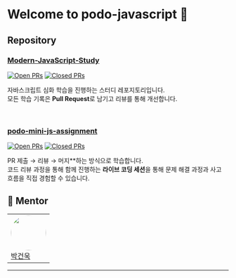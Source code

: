
# Welcome to podo-javascript 🍇

## Repository

### [Modern-JavaScript-Study](https://github.com/podo-javascript/Modern-JavaScript-Study)
[![Open PRs](https://img.shields.io/github/issues-pr/podo-javascript/Modern-JavaScript-Study?style=for-the-badge&color=blue)](https://github.com/podo-javascript/Modern-JavaScript-Study/pulls)
[![Closed PRs](https://img.shields.io/github/issues-pr-closed/podo-javascript/Modern-JavaScript-Study?style=for-the-badge&color=brightgreen)](https://github.com/podo-javascript/Modern-JavaScript-Study/pulls?q=is%3Apr+is%3Aclosed)


자바스크립트 심화 학습을 진행하는 스터디 레포지토리입니다.  
모든 학습 기록은 **Pull Request**로 남기고 리뷰를 통해 개선합니다.

<br/>


### [podo-mini-js-assignment](https://github.com/podo-javascript/podo-mini-js-assignment)
[![Open PRs](https://img.shields.io/github/issues-pr/podo-javascript/podo-mini-js-assignment?style=for-the-badge&color=blue)](https://github.com/podo-javascript/podo-mini-js-assignment/pulls)
[![Closed PRs](https://img.shields.io/github/issues-pr-closed/podo-javascript/podo-mini-js-assignment?style=for-the-badge&color=brightgreen)](https://github.com/podo-javascript/podo-mini-js-assignment/pulls?q=is%3Apr+is%3Aclosed)


PR 제출 → 리뷰 → 머지**하는 방식으로 학습합니다.  
코드 리뷰 과정을 통해 함께 진행하는 **라이브 코딩 세션**을 통해 문제 해결 과정과 사고 흐름을 직접 경험할 수 있습니다.

## 🤡 Mentor

| |
|---|
| <img src="https://github.com/tkp12345.png" width="80" style="border-radius:50%;" /> <br/> [박건욱](https://github.com/tkp12345) |

---




